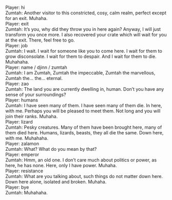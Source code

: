 Player: hi  
Zumtah: Another visitor to this constricted, cosy, calm realm, perfect except for an exit. Muhaha.  
Player: exit  
Zumtah: It’s you, why did they throw you in here again? Anyway, I will just transform you once more. I also recovered your crate which will wait for you at the exit. There, feel free to go.  
Player: job  
Zumtah: I wait. I wait for someone like you to come here. I wait for them to grow disconsolate. I wait for them to despair. And I wait for them to die. Muhahaha.  
Player: name / djinn / zumtah  
Zumtah: I am Zumtah, Zumtah the impeccable, Zumtah the marvellous, Zumtah the… the… eternal.  
Player: zao  
Zumtah: The land you are currently dwelling in, human. Don’t you have any sense of your surroundings?  
Player: humans  
Zumtah: I have seen many of them. I have seen many of them die. In here, with me. Perhaps you will be pleased to meet them. Not long and you will join their ranks. Muhaha.  
Player: lizard  
Zumtah: Pesky creatures. Many of them have been brought here, many of them died here. Humans, lizards, beasts, they all die the same. Down here, with me. Muhahaha.  
Player: zalamon  
Zumtah: What? What do you mean by that?  
Player: emperor  
Zumtah: Hmm, an old one. I don’t care much about politics or power, as here, he has none. Here, only I have power. Muhaha.  
Player: resistance  
Zumtah: What are you talking about, such things do not matter down here. Down here alone, isolated and broken. Muhaha.  
Player: bye  
Zumtah: Muhahaha.  
